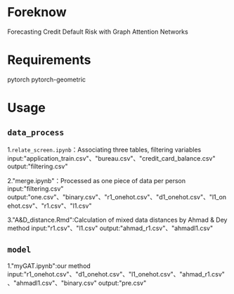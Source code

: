 # Foreknow
Forecasting Credit Default Risk with Graph Attention Networks

# Requirements
pytorch
pytorch-geometric

# Usage
## ```data_process```
1.```relate_screen.ipynb```：Associating three tables, filtering variables
input:"application_train.csv"、"bureau.csv"、"credit_card_balance.csv"
output:"filtering.csv"

2."merge.ipynb"：Processed as one piece of data per person
input:"filtering.csv"
output:"one.csv"、"binary.csv"、"r1_onehot.csv"、"d1_onehot.csv"、"l1_onehot.csv"、"r1.csv"、"l1.csv"

3."A&D_distance.Rmd":Calculation of mixed data distances by Ahmad & Dey method
input:"r1.csv"、"l1.csv"
output:"ahmad_r1.csv"、"ahmadl1.csv"

## ```model```
1."myGAT.ipynb":our method
input:"r1_onehot.csv"、"d1_onehot.csv"、"l1_onehot.csv"、"ahmad_r1.csv"、"ahmadl1.csv"、"binary.csv"
output:"pre.csv"
